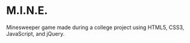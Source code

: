 # M.I.N.E.
Minesweeper game made during a college project using HTML5, CSS3, JavaScript, and jQuery.

